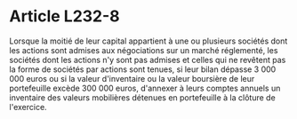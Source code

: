 # Article L232-8

Lorsque la moitié de leur capital appartient à une ou plusieurs sociétés dont les actions sont admises aux négociations sur un marché réglementé, les sociétés dont les actions n'y sont pas admises et celles qui ne revêtent pas la forme de sociétés par actions sont tenues, si leur bilan dépasse 3 000 000 euros ou si la valeur d'inventaire ou la valeur boursière de leur portefeuille excède 300 000 euros, d'annexer à leurs comptes annuels un inventaire des valeurs mobilières détenues en portefeuille à la clôture de l'exercice.
